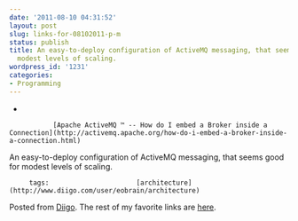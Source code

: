 ```yaml
---
date: '2011-08-10 04:31:52'
layout: post
slug: links-for-08102011-p-m
status: publish
title: An easy-to-deploy configuration of ActiveMQ messaging, that seems good for
  modest levels of scaling.
wordpress_id: '1231'
categories:
- Programming
---
```


     
  *      

               [Apache ActiveMQ ™ -- How do I embed a Broker inside a Connection](http://activemq.apache.org/how-do-i-embed-a-broker-inside-a-connection.html)      

     

An easy-to-deploy configuration of ActiveMQ messaging, that seems good for modest levels of scaling.

             

         tags:                      [architecture](http://www.diigo.com/user/eobrain/architecture)

                                       
 

Posted from [Diigo](http://www.diigo.com). The rest of my favorite links are [here](http://www.diigo.com/user/eobrain).
